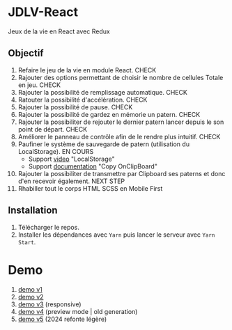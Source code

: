 # JDLV-React

Jeux de la vie en React avec Redux

## Objectif

  1. Refaire le jeu de la vie en module React. CHECK
  2. Rajouter des options permettant de choisir le nombre de cellules Totale en jeu. CHECK
  3. Rajouter la possibilité de remplissage automatique. CHECK
  4. Ratouter la possibilité d'accélération. CHECK
  5. Rajouter la possibilité de pause. CHECK
  6. Rajouter la possibilité de gardez en mémorie un patern. CHECK
  7. Rajouter la possibiliter de rejouter le dernier patern lancer depuis le son point de départ. CHECK
  8. Améliorer le panneau de contrôle afin de le rendre plus intuitif. CHECK
  9. Paufiner le système de sauvegarde de patern (utilisation du LocalStorage). EN COURS
      - Support [video](https://youtu.be/rWfhwW9forg) "LocalStorage"
      - Support [documentation](https://blog.logrocket.com/implementing-copy-clipboard-react-clipboard-api/) "Copy OnClipBoard"
  10. Rajouter la possibiliter de transmettre par Clipboard ses paterns et donc d'en recevoir également. NEXT STEP
  11. Rhabiller tout le corps HTML SCSS en Mobile First

## Installation

  1. Télécharger le repos.
  2. Installer les dépendances avec `Yarn` puis lancer le serveur avec `Yarn Start`.

# Demo

  1. [demo v1](https://jdlv-tony-react-v1.surge.sh/)
  2. [demo v2](https://jdlv-tony-react-v2.surge.sh/)
  3. [demo v3](https://jdlv-tony-react-v3.surge.sh/) (responsive)
  4. [demo v4](https://jdlv-tony-react-v4.surge.sh/) (preview mode | old generation)
  5. [demo v5](https://jdlv-tony-react-v4.surge.sh/) (2024 refonte légère)
